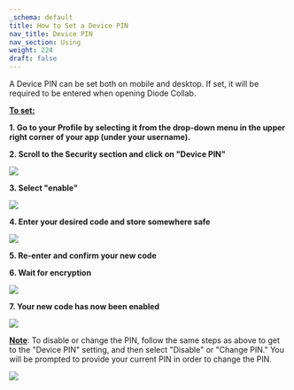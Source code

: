 ```yaml
---
_schema: default
title: How to Set a Device PIN
nav_title: Device PIN
nav_section: Using
weight: 224
draft: false
---
```

A Device PIN can be set both on mobile and desktop. If set, it will be required to be entered when opening Diode Collab.

**<u>To set:</u>**

**1\. Go to your Profile by selecting it from the drop-down menu in the upper right corner of your app (under your username).**

**2\. Scroll to the Security section and click on "Device PIN"**

![](/uploads/screenshot-2025-06-13-at-2-49-02-pm.png)

**3\. Select "enable"**

![](/uploads/screenshot-2025-06-13-at-2-51-35-pm.png)

**4\. Enter your desired code and store somewhere safe**

![](/uploads/device-pin-2.png)

**5\. Re-enter and confirm your new code**

**6\. Wait for encryption**

![](/uploads/encrypted-pin.png)

**7\. Your new code has now been enabled**

![](/uploads/screenshot-2025-06-13-at-2-53-53-pm.png)

**<u>Note</u>**: To disable or change the PIN, follow the same steps as above to get to the "Device PIN" setting, and then select "Disable" or "Change PIN." You will be prompted to provide your current PIN in order to change the PIN.

![](/uploads/decrypted-pin.png)